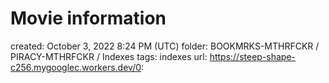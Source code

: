# Movie information

created: October 3, 2022 8:24 PM (UTC)
folder: BOOKMRKS-MTHRFCKR / PIRACY-MTHRFCKR / Indexes
tags: indexes
url: https://steep-shape-c256.mygooglec.workers.dev/0: